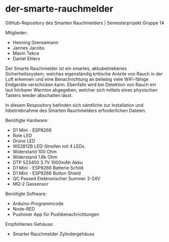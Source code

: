 # der-smarte-rauchmelder
GitHub-Repository des Smarten Rauchmelders | Semesterprojekt Gruppe 14

Mitglieder:
- Henning Grensemann
- Jannes Jacobs
- Mavin Tekce
- Daniel Ehlers

Der Smarte Rauchmelder ist ein smartes, akkubetriebenes Sicherheitssystem, welches eigenständig kritische Anteile von Rauch in der Luft erkennen und eine Benachrichtung an beliebig viele WiFi-fähige Endgeräte verschicken kann. Ebenfalls wird bei Detektion von Rauch ein laut hörbarer Warnton abgegeben, welcher sich mittels eines physischen Tasters wieder abschalten lässt.

In diesem Respository befinden sich sämtliche zur Installation und Inbetriebnahme des Smarten Rauchmelders erforderlichen Dateien.

Benötigte Hardware:
- D1 Mini - ESP8266
- Rote LED
- Grüne LED
- WS2812B LED-Streifen mit 4 LEDs
- Widerstand 100 Ohm
- Widerstand 1.8k Ohm
- DTP 523450 3.7V 1000mAh Akku
- D1 Mini - ESP8266 Batterie Schild
- D1 Mini - ESP8266 Button Shield
- QC Passed Elektronischer Summer 3-24V
- MQ-2 Gassensor


Benötigte Software:
- Arduino-Programmcode
- Node-RED
- Pushover App für Pushbenachrichtungen


Empfohlenes Gehäuse:
- Smarter Rauchmelder Zylindergehäuse
